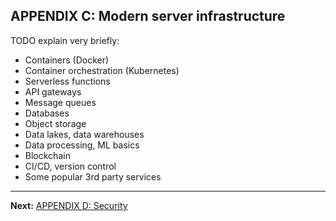 ## APPENDIX C: Modern server infrastructure

TODO explain very briefly:

* Containers (Docker)
* Container orchestration (Kubernetes)
* Serverless functions
* API gateways
* Message queues
* Databases
* Object storage
* Data lakes, data warehouses
* Data processing, ML basics
* Blockchain
* CI/CD, version control
* Some popular 3rd party services

---

**Next:** [APPENDIX D: Security](d-security.md)
